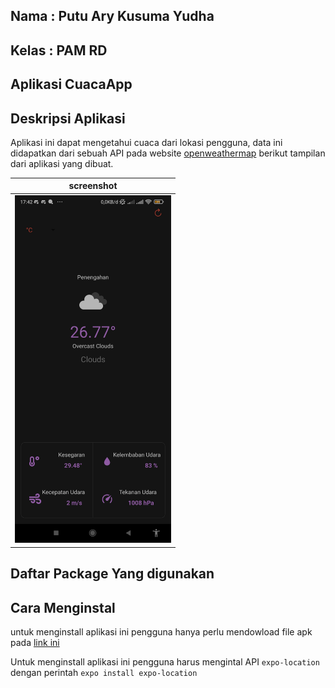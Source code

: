 ## Nama  : Putu Ary Kusuma Yudha
## Kelas : PAM RD
## Aplikasi CuacaApp

## Deskripsi Aplikasi
Aplikasi ini dapat mengetahui cuaca dari lokasi pengguna, data ini didapatkan dari sebuah API pada website <a href="https://openweathermap.org/">openweathermap</a>
berikut tampilan dari aplikasi yang dibuat.

| screenshot    |
|------------|
| <img src="https://github.com/putuary/Tugas4_PAM/blob/main/Screenshoot/Screenshot_2022-04-19-17-42-43-841_com.ary.CuacaApp.jpg" width="250">

## Daftar Package Yang digunakan

## Cara Menginstal
untuk menginstall aplikasi ini pengguna hanya perlu mendowload file apk pada <a href="https://github.com/putuary/Tugas4_PAM/tree/main/File%20APK">link ini</a>

Untuk menginstall aplikasi ini pengguna harus mengintal API `expo-location` dengan perintah `expo install expo-location`
